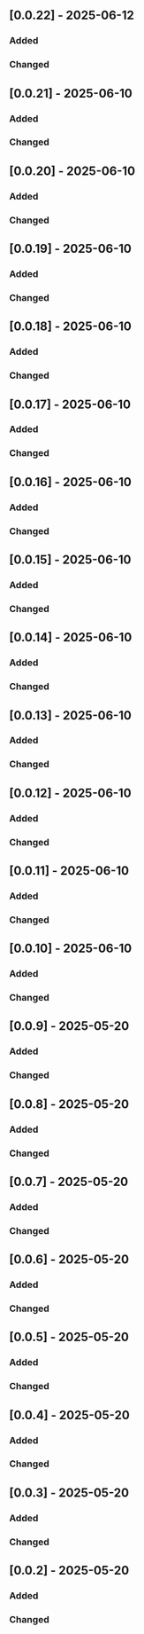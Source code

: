 ## [0.0.22] - 2025-06-12

### Added

### Changed

## [0.0.21] - 2025-06-10

### Added

### Changed

## [0.0.20] - 2025-06-10

### Added

### Changed

## [0.0.19] - 2025-06-10

### Added

### Changed

## [0.0.18] - 2025-06-10

### Added

### Changed

## [0.0.17] - 2025-06-10

### Added

### Changed

## [0.0.16] - 2025-06-10

### Added

### Changed

## [0.0.15] - 2025-06-10

### Added

### Changed

## [0.0.14] - 2025-06-10

### Added

### Changed

## [0.0.13] - 2025-06-10

### Added

### Changed

## [0.0.12] - 2025-06-10

### Added

### Changed

## [0.0.11] - 2025-06-10

### Added

### Changed

## [0.0.10] - 2025-06-10

### Added

### Changed

## [0.0.9] - 2025-05-20

### Added

### Changed

## [0.0.8] - 2025-05-20

### Added

### Changed

## [0.0.7] - 2025-05-20

### Added

### Changed

## [0.0.6] - 2025-05-20

### Added

### Changed

## [0.0.5] - 2025-05-20

### Added

### Changed

## [0.0.4] - 2025-05-20

### Added

### Changed

## [0.0.3] - 2025-05-20

### Added

### Changed

## [0.0.2] - 2025-05-20

### Added

### Changed

